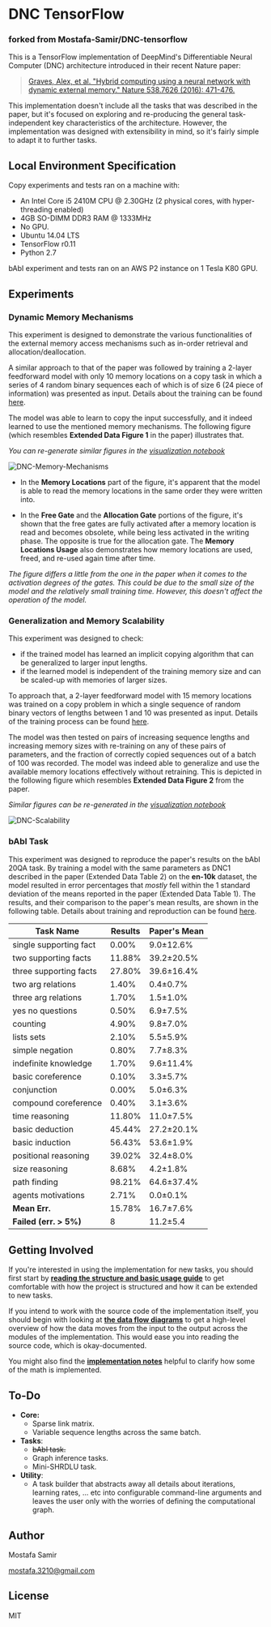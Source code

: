 # DNC TensorFlow
### forked from Mostafa-Samir/DNC-tensorflow

This is a TensorFlow implementation of DeepMind's Differentiable Neural Computer (DNC) architecture introduced in their recent Nature paper:
> [Graves, Alex, et al. "Hybrid computing using a neural network with dynamic external memory." Nature 538.7626 (2016): 471-476.](http://www.nature.com/articles/nature20101.epdf?author_access_token=ImTXBI8aWbYxYQ51Plys8NRgN0jAjWel9jnR3ZoTv0MggmpDmwljGswxVdeocYSurJ3hxupzWuRNeGvvXnoO8o4jTJcnAyhGuZzXJ1GEaD-Z7E6X_a9R-xqJ9TfJWBqz)

This implementation doesn't include all the tasks that was described in the paper, but it's focused on exploring and re-producing the general task-independent key characteristics of the architecture. However, the implementation was designed with extensibility in mind, so it's fairly simple to adapt it to further tasks.

## Local Environment Specification

Copy experiments and tests ran on a machine with:
- An Intel Core i5 2410M CPU @ 2.30GHz (2 physical cores, with hyper-threading enabled)
- 4GB SO-DIMM DDR3 RAM @ 1333MHz
- No GPU.
- Ubuntu 14.04 LTS
- TensorFlow r0.11
- Python 2.7

bAbI experiment and tests ran on an AWS P2 instance on 1 Tesla K80 GPU.

## Experiments

### Dynamic Memory Mechanisms

This experiment is designed to demonstrate the various functionalities of the external memory access mechanisms such as in-order retrieval and allocation/deallocation.

A similar approach to that of the paper was followed by training a 2-layer feedforward model with only 10 memory locations on a copy task in which a series of 4 random binary sequences each of which is of size 6 (24 piece of information) was presented as input. Details about the training can be found [here](tasks/copy/).

The model was able to learn to copy the input successfully, and it indeed learned to use the mentioned memory mechanisms. The following figure (which resembles **Extended Data Figure 1** in the paper) illustrates that.

*You can re-generate similar figures in the [visualization notebook](tasks/copy/visualization.ipynb)*

![DNC-Memory-Mechanisms](/assets/DNC-dynamic-mem.png)

- In the **Memory Locations** part of the figure, it's apparent that the model is able to read the memory locations in the same order they were written into.

- In the **Free Gate** and the **Allocation Gate** portions of the figure, it's shown that the free gates are fully activated after a memory location is read and becomes obsolete, while being less activated in the writing phase. The opposite is true for the allocation gate. The **Memory Locations Usage** also demonstrates how memory locations are used, freed, and re-used again time after time.

*The figure differs a little from the one in the paper when it comes to the activation degrees of the gates. This could be due to the small size of the model and the relatively small training time. However, this doesn't affect the operation of the model.*

### Generalization and Memory Scalability

This experiment was designed to check:
- if the trained model has learned an implicit copying algorithm that can be generalized to larger input lengths.
- if the learned model is independent of the training memory size and can be scaled-up with memories of larger sizes.

To approach that, a 2-layer feedforward model with 15 memory locations was trained on a copy problem in which a single sequence of random binary vectors of lengths between 1 and 10 was presented as input. Details of the training process can be found [here](tasks/copy/).

The model was then tested on pairs of increasing sequence lengths and increasing memory sizes with re-training on any of these pairs of parameters, and the fraction of correctly copied sequences out of a batch of 100 was recorded. The model was indeed able to generalize and use the available memory locations effectively without retraining. This is depicted in the following figure which resembles **Extended Data Figure 2** from the paper.

*Similar figures can be re-generated in the [visualization notebook](tasks/copy/visualization.ipynb)*

![DNC-Scalability](/assets/DNC-scalable.png)

### bAbI Task

This experiment was designed to reproduce the paper's results on the bAbI 20QA task. By training a model with the same parameters as DNC1 described in the paper (Extended Data Table 2) on the **en-10k** dataset, the model resulted in error percentages that *mostly* fell within the 1 standard deviation of the means reported in the paper (Extended Data Table 1). The results, and their comparison to the paper's mean results, are shown in the following table. Details about training and reproduction can be found [here](tasks/babi/).

| Task Name | Results | Paper's Mean |
| --------- | ------- | ------------ |
| single supporting fact | 0.00%  | 9.0±12.6% |
| two supporting facts   | 11.88% | 39.2±20.5% |
| three supporting facts | 27.80% | 39.6±16.4% |
| two arg relations      | 1.40%  | 0.4±0.7% |
| three arg relations    | 1.70%  | 1.5±1.0% |
| yes no questions       | 0.50%  | 6.9±7.5% |
| counting               | 4.90%  | 9.8±7.0% |
| lists sets             | 2.10%  | 5.5±5.9% |
| simple negation        | 0.80%  | 7.7±8.3% |
| indefinite knowledge   | 1.70%  | 9.6±11.4% |
| basic coreference      | 0.10%  | 3.3±5.7% |
| conjunction            | 0.00%  | 5.0±6.3% |
| compound coreference   | 0.40%  | 3.1±3.6% |
| time reasoning         | 11.80% | 11.0±7.5% |
| basic deduction        | 45.44% | 27.2±20.1% |
| basic induction        | 56.43% | 53.6±1.9% |
| positional reasoning   | 39.02% | 32.4±8.0% |
| size reasoning         | 8.68%  | 4.2±1.8% |
| path finding           | 98.21% | 64.6±37.4% |
| agents motivations     | 2.71%  | 0.0±0.1% |
| **Mean Err.**          | 15.78% | 16.7±7.6% |
| **Failed (err. > 5%)** |  8     | 11.2±5.4 |

## Getting Involved

If you're interested in using the implementation for new tasks, you should first start by **[reading the structure and basic usage guide](docs/basic-usage.md)** to get comfortable with how the project is structured and how it can be extended to new tasks.

If you intend to work with the source code of the implementation itself, you should begin with looking at **[the data flow diagrams](docs/data-flow.md)** to get a high-level overview of how the data moves from the input to the output across the modules of the implementation. This would ease you into reading the source code, which is okay-documented.

You might also find the **[implementation notes](docs/implementation-notes.md)** helpful to clarify how some of the math is implemented.

## To-Do

- **Core:**
    - Sparse link matrix.
    - Variable sequence lengths across the same batch.
- **Tasks**:
    - ~~bAbI task.~~
    - Graph inference tasks.
    - Mini-SHRDLU task.
- **Utility**:
    - A task builder that abstracts away all details about iterations, learning rates, ... etc into configurable command-line arguments and leaves the user only with the worries of defining the computational graph.

## Author
Mostafa Samir

[mostafa.3210@gmail.com](mailto:mostfa.3210@gmail.com)

## License
MIT
